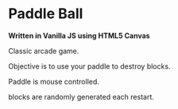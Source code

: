 # Paddle Ball

**Written in Vanilla JS using HTML5 Canvas**

Classic arcade game.

Objective is to use your paddle to destroy blocks.

Paddle is mouse controlled.

blocks are randomly generated each restart.
